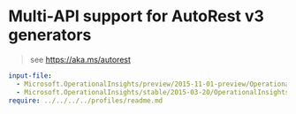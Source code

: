# Multi-API support for AutoRest v3 generators

> see https://aka.ms/autorest

``` yaml $(enable-multi-api)
input-file:
  - Microsoft.OperationalInsights/preview/2015-11-01-preview/OperationalInsights.json
  - Microsoft.OperationalInsights/stable/2015-03-20/OperationalInsights.json
require: ../../../../profiles/readme.md
```

